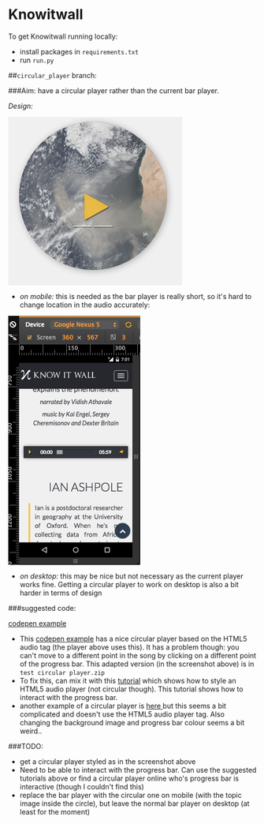 Knowitwall
==========

To get Knowitwall running locally:

- install packages in `requirements.txt`
- run `run.py`

##`circular_player` branch:

###Aim:
have a circular player rather than the current bar player.

*Design:*

<img src="circular_player_example.png" align="middle"/>

- *on mobile:* this is needed as the bar player is really short, so it's hard to change location in the audio accurately:

<img src="mobile_saharan_dust.png" align="middle"/>

- *on desktop:* this may be nice but not necessary as the current player works fine. Getting a circular player to work on desktop is also a bit harder in terms of design

###suggested code:


<a href="http://www.jplayer.org/" target="\_blank">codepen example</a>

- This <a href="http://codepen.io/Stanssongs/pen/rszqt" target="\_blank">codepen example</a> has a nice circular player based on the HTML5 audio tag (the player above uses this). It has a problem though: you can't move to a different point in the song by clicking on a different point of the progress bar. This adapted version (in the screenshot above) is in `test circular player.zip`
- To fix this, can mix it with this <a href="https://serversideup.net/style-the-html-5-audio-element/" target="\_blank">tutorial</a> which shows how to style an HTML5 audio player (not circular though). This tutorial shows how to interact with the progress bar.
- another example of a circular player is <a href="http://www.jplayer.org/" target="\_blank"> here </a> but this seems a bit complicated and doesn't use the HTML5 audio player tag. Also changing the background image and progress bar colour seems a bit weird..

###TODO:

- get a circular player styled as in the screenshot above
- Need to be able to interact with the progress bar. Can use the suggested tutorials above or find a circular player online who's progress bar is interactive (though I couldn't find this)
- replace the bar player with the circular one on mobile (with the topic image inside the circle), but leave the normal bar player on desktop (at least for the moment)
